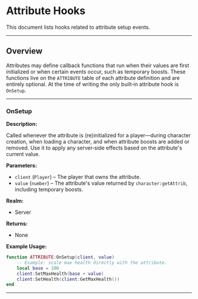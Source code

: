 # Attribute Hooks

This document lists hooks related to attribute setup events.

---

## Overview

Attributes may define callback functions that run when their values are first initialized or when certain events occur, such as temporary boosts. These functions live on the `ATTRIBUTE` table of each attribute definition and are entirely optional. At the time of writing the only built‑in attribute hook is `OnSetup`.

---

### OnSetup

**Description:**

Called whenever the attribute is (re)initialized for a player—during character creation, when loading a character, and when attribute boosts are added or removed. Use it to apply any server‑side effects based on the attribute's current value.

**Parameters:**

* `client` (`Player`) – The player that owns the attribute.
* `value` (`number`) – The attribute's value returned by `character:getAttrib`, including temporary boosts.

**Realm:**

* Server

**Returns:**

* None

**Example Usage:**

```lua
function ATTRIBUTE:OnSetup(client, value)
    -- Example: scale max health directly with the attribute.
    local base = 100
    client:SetMaxHealth(base + value)
    client:SetHealth(client:GetMaxHealth())
end
```

---

